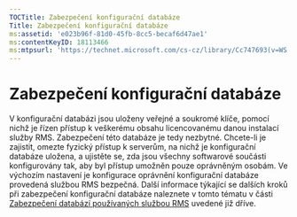```yaml
---
TOCTitle: Zabezpečení konfigurační databáze
Title: Zabezpečení konfigurační databáze
ms:assetid: 'e023b96f-81d0-45fb-8cc5-becaf6d47ae1'
ms:contentKeyID: 18113466
ms:mtpsurl: 'https://technet.microsoft.com/cs-cz/library/Cc747693(v=WS.10)'
---
```


Zabezpečení konfigurační databáze
=================================

V konfigurační databázi jsou uloženy veřejné a soukromé klíče, pomocí nichž je řízen přístup k veškerému obsahu licencovanému danou instalací služby RMS. Zabezpečení této databáze je tedy nezbytné. Chcete-li je zajistit, omezte fyzický přístup k serverům, na nichž je konfigurační databáze uložena, a ujistěte se, zda jsou všechny softwarové součásti konfigurovány tak, aby byl přístup umožněn pouze oprávněným osobám. Ve výchozím nastavení je konfigurace oprávnění konfigurační databáze provedená službou RMS bezpečná. Další informace týkající se dalších kroků při zabezpečení konfigurační databáze naleznete v tomto tématu v části [Zabezpečení databází používaných službou RMS](https://technet.microsoft.com/65802f9a-81bc-4398-968a-00c9b1dca2fa) uvedené již dříve.
